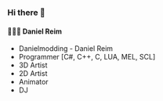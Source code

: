 ### Hi there 👋

#### 👨🏼‍🚒 Daniel Reim 

- Danielmodding - Daniel Reim
- Programmer [C#, C++, C, LUA, MEL, SCL]
- 3D Artist
- 2D Artist
- Animator
- DJ
